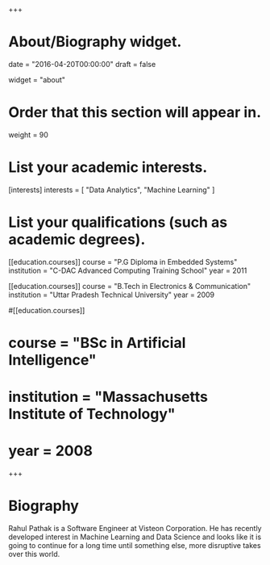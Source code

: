+++
# About/Biography widget.

date = "2016-04-20T00:00:00"
draft = false

widget = "about"

# Order that this section will appear in.
weight = 90

# List your academic interests.
[interests]
  interests = [
    "Data Analytics",
    "Machine Learning"
  ]

# List your qualifications (such as academic degrees).
[[education.courses]]
  course = "P.G Diploma in Embedded Systems"
  institution = "C-DAC Advanced Computing Training School"
  year = 2011

[[education.courses]]
  course = "B.Tech in Electronics & Communication"
  institution = "Uttar Pradesh Technical University"
  year = 2009

#[[education.courses]]
#  course = "BSc in Artificial Intelligence"
#  institution = "Massachusetts Institute of Technology"
#  year = 2008
 
+++

# Biography

Rahul Pathak is a Software Engineer at Visteon Corporation. He has recently developed interest in Machine Learning and Data Science and looks like it is going to continue for a long time until something else, more disruptive takes over this world.
